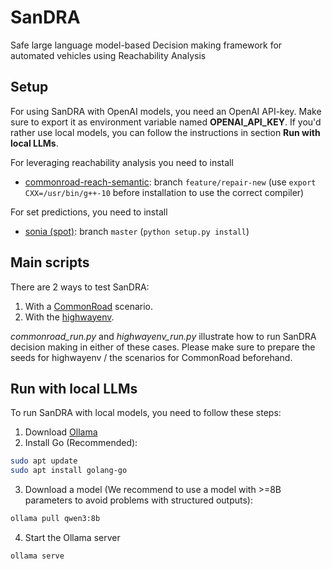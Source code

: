 # SanDRA
Safe large language model-based Decision making framework for automated vehicles using Reachability Analysis

## Setup
For using SanDRA with OpenAI models, you need an OpenAI API-key. Make sure to export it as environment variable named **OPENAI_API_KEY**.
If you'd rather use local models, you can follow the instructions in section **Run with local LLMs**.

For leveraging reachability analysis you need to install
* [commonroad-reach-semantic](https://gitlab.lrz.de/cps/commonroad/commonroad-reach-semantic): branch `feature/repair-new` 
(use `export CXX=/usr/bin/g++-10` before installation to use the correct compiler)

For set predictions, you need to install
* [sonia (spot)](https://gitlab.lrz.de/cps/spot-cpp): branch `master` (`python setup.py install`)

## Main scripts
There are 2 ways to test SanDRA:
1. With a [CommonRoad](https://commonroad.in.tum.de/) scenario.
2. With the [highwayenv](https://highway-env.farama.org/).

*commonroad_run.py* and  *highwayenv_run.py* illustrate how to run SanDRA decision making in either of these cases. Please make sure to prepare the seeds for highwayenv / the scenarios for CommonRoad beforehand.

## Run with local LLMs
To run SanDRA with local models, you need to follow these steps:
1. Download [Ollama](https://ollama.com/download)
2. Install Go (Recommended):
```bash
sudo apt update
sudo apt install golang-go
```
3. Download a model (We recommend to use a model with >=8B parameters to avoid problems with structured outputs):
```bash
ollama pull qwen3:8b
```
4. Start the Ollama server
```bash
ollama serve
```

